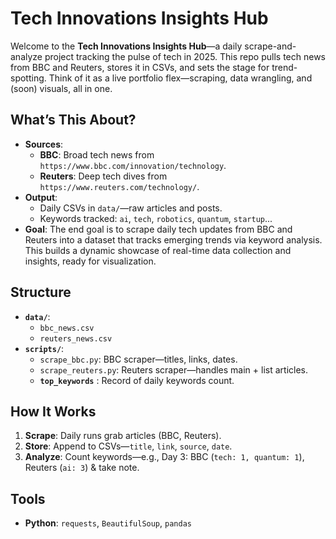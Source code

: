 # Tech Innovations Insights Hub

Welcome to the **Tech Innovations Insights Hub**—a daily scrape-and-analyze project tracking the pulse of tech in 2025. This repo pulls tech news from BBC and Reuters, stores it in CSVs, and sets the stage for trend-spotting. Think of it as a live portfolio flex—scraping, data wrangling, and (soon) visuals, all in one.

## What’s This About?

- **Sources**:
  - **BBC**: Broad tech news from `https://www.bbc.com/innovation/technology`.
  - **Reuters**: Deep tech dives from `https://www.reuters.com/technology/`.
- **Output**: 
  - Daily CSVs in `data/`—raw articles and posts.
  - Keywords tracked: `ai`, `tech`, `robotics`, `quantum`, `startup`...
- **Goal**:
    The end goal is to scrape daily tech updates from BBC and Reuters into a dataset that tracks emerging trends via keyword analysis. This builds a dynamic showcase of real-time data collection and insights, ready for visualization.

## Structure
- **`data/`**:
  - `bbc_news.csv` 
  - `reuters_news.csv`
- **`scripts/`**:
  - `scrape_bbc.py`: BBC scraper—titles, links, dates.
  - `scrape_reuters.py`: Reuters scraper—handles main + list articles.
  - **`top_keywords`** : Record of daily keywords count.

## How It Works
1. **Scrape**: Daily runs grab articles (BBC, Reuters).
2. **Store**: Append to CSVs—`title`, `link`, `source`, `date`.
3. **Analyze**: Count keywords—e.g., Day 3: BBC (`tech: 1, quantum: 1`), Reuters (`ai: 3`) & take note.

## Tools
- **Python**: `requests`, `BeautifulSoup`, `pandas`